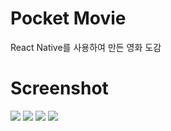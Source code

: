 # Pocket Movie
React Native를 사용하여 만든 영화 도감

# Screenshot
<div>
  <image src="https://user-images.githubusercontent.com/19388573/84159765-62f9ff00-aaa8-11ea-961d-bf623cc5e7db.png">
  <image src="https://user-images.githubusercontent.com/19388573/84159776-68574980-aaa8-11ea-8c15-b99a3b1cbb51.png">
  <image src="https://user-images.githubusercontent.com/19388573/84159788-6bead080-aaa8-11ea-83ed-d2b1a76a8af8.png">
  <image src="https://user-images.githubusercontent.com/19388573/84159800-70af8480-aaa8-11ea-8070-cbefd1857721.png">
</div>
